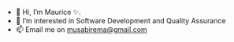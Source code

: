 - 👋 Hi, I’m Maurice ✨.
- 👀 I’m interested in Software Development and Quality Assurance
- 📫 Email me on musabirema@gmail.com

<!---
maurice40/maurice40 is a ✨ special ✨ repository because its `README.md` (this file) appears on your GitHub profile.
You can click the Preview link to take a look at your changes.
--->
